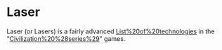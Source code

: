# Laser

Laser (or Lasers) is a fairly advanced [List%20of%20technologies](technology) in the "[Civilization%20%28series%29](Civilization)" games.